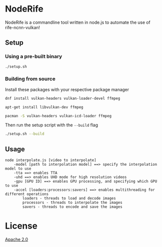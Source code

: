 # NodeRife

NodeRife is a commandline tool written in node.js to automate the use of rife-ncnn-vulkan!

## Setup

### Using a pre-built binary

```bash
./setup.sh
```
### Building from source
Install these packages with your respective package manager
```bash
dnf install vulkan-headers vulkan-loader-devel ffmpeg
```
```bash
apt-get install libvulkan-dev ffmpeg
```
```bash
pacman -S vulkan-headers vulkan-icd-loader ffmpeg
```
Then run the setup script with the `--build` flag
```bash
./setup.sh --build
```


## Usage

```
node interpolate.js [video to interpolate]
    -model [path to interpolation model] ==> specify the interpolation model to use
    -tta ==> enables TTA
    -uhd ==> enables UHD mode for high resolution videos
    -gpu [GPU ID] ==> enables GPU processing, and specifying which GPU to use
    -accel [loaders:processors:savers] ==> enables multithreading for different operations
        loaders - threads to load and decode images
        processors - threads to interpolate the images
        savers - threads to encode and save the images
```

# License
[Apache 2.0](https://www.apache.org/licenses/LICENSE-2.0)
 
